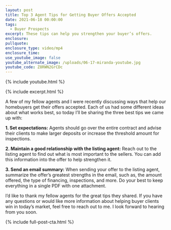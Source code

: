 ```yaml
---
layout: post
title: Top 3 Agent Tips for Getting Buyer Offers Accepted
date: 2021-06-18 00:00:00
tags:
  - Buyer Prospects
excerpt: These tips can help you strengthen your buyer’s offers.
enclosure:
pullquote:
enclosure_type: video/mp4
enclosure_time:
use_youtube_image: false
youtube_alternate_image: /uploads/06-17-miranda-youtube.jpg
youtube_code: Z8RWN2GrCDc
---
```

{% include youtube.html %}

{% include excerpt.html %}

A few of my fellow agents and I were recently discussing ways that help our homebuyers get their offers accepted. Each of us had some different ideas about what works best, so today I’ll be sharing the three best tips we came up with:

**1\. Set expectations:** Agents should go over the entire contract and advise their clients to make larger deposits or increase the threshold amount for inspections.

**2\. Maintain a good relationship with the listing agent:** Reach out to the listing agent to find out what is most important to the sellers. You can add this information into the offer to help strengthen it.

**3\. Send an email summary:** When sending your offer to the listing agent, summarize the offer’s greatest strengths in the email, such as, the amount offered, the type of financing, inspections, and more. Do your best to keep everything in a single PDF with one attachment.

I’d like to thank my fellow agents for the great tips they shared. If you have any questions or would like more information about helping buyer clients win in today’s market, feel free to reach out to me. I look forward to hearing from you soon.

{% include full-post-cta.html %}
